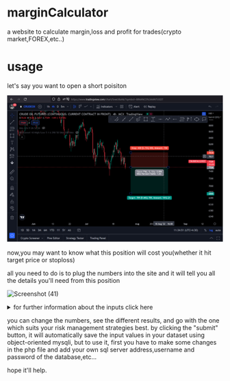 # marginCalculator
a website to calculate margin,loss and profit for trades(crypto market,FOREX,etc..) 

# usage 

let's say you want to open a short poisiton

![alt text](https://github.com/slotfi909/marginCalculator/blob/main/images/img1.png?raw=true)

now,you may want to know what this position will cost you(whether it hit target price or stoploss)

all you need to do is to plug the numbers into the site and it will tell you all the details you'll need from this position

![Screenshot (41)](https://user-images.githubusercontent.com/82094903/185901203-6f03e17b-b662-4b1e-9c08-0ff8a16264bb.png)
<details>
<summary>for further information about the inputs click here</summary>
<pre>
total: the total amount of money deposited in your account
specifiedMoney:the amount of money you want to specify to this position
(e.g. if you have 300$ in total and you want to open 2 positions, you may want to specify a maximum of 150$ to each of them)
risk: risk(percentage)
reward: reward(percentage)
leverage: position's leverage
fraction: the fraction of your total money that you're willing to risk
(e.g. if you have 1000$ and you put 7 as your fraction input, if your position hit an stoploss, you'll lose 1000/7=142.85$ in that position)
</pre>
</details>

you can change the numbers, see the different results, and go with the one which suits your risk management strategies best.
by clicking the "submit" button, it will automatically save the input values in your dataset using object-oriented mysqli, but to use it, first you have to make some changes in the php file and add your own sql server address,username and password of the database,etc...

hope it'll help.


